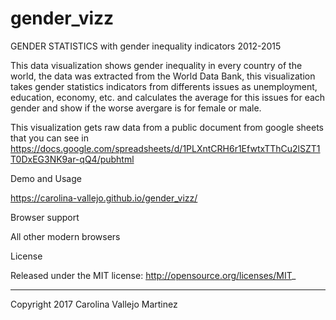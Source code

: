 # gender_vizz

GENDER STATISTICS
with gender inequality indicators 2012-2015

This data visualization shows gender inequality in every country of the world, the data was extracted from the World Data Bank, this visualization takes gender statistics indicators from differents issues as unemployment, education, economy, etc. and calculates the average for this issues for each gender and show if the worse avergare is for female or male.


This visualization gets raw data from a public document from google sheets that you can see in https://docs.google.com/spreadsheets/d/1PLXntCRH6r1EfwtxTThCu2lSZT1T0DxEG3NK9ar-qQ4/pubhtml

Demo and Usage

https://carolina-vallejo.github.io/gender_vizz/


Browser support

All other modern browsers

License

Released under the MIT license: http://opensource.org/licenses/MIT_



* * *

Copyright 2017 Carolina Vallejo Martinez
